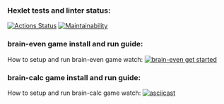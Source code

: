 ### Hexlet tests and linter status:
[![Actions Status](https://github.com/DmGorokhov/python-project-49/workflows/hexlet-check/badge.svg)](https://github.com/DmGorokhov/python-project-49/actions)
[![Maintainability](https://api.codeclimate.com/v1/badges/7c9ea04505437a2ae564/maintainability)](https://codeclimate.com/github/DmGorokhov/python-project-49/maintainability)

### brain-even game install and run guide:
How to setup and run brain-even game watch:
[![brain-even get started](https://asciinema.org/a/540462.svg)](https://asciinema.org/a/540462)

### brain-calc game install and run guide:
How to setup and run brain-calc game watch:
[![asciicast](https://asciinema.org/a/541355.svg)](https://asciinema.org/a/541355)